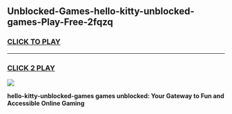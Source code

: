 
## Unblocked-Games-hello-kitty-unblocked-games-Play-Free-2fqzq
<h3>
<a href="https://premium76.site?title=hello-kitty-unblocked-games&ref=22A">CLICK TO PLAY</a></h3>
<hr>

<h3>
<a href="https://premium76.site?title=hello-kitty-unblocked-games&ref=22A">CLICK 2 PLAY</a>
  
</h3>

<a href="https://premium76.site?title=hello-kitty-unblocked-games&ref=22A"><img src="https://clearcache.store/games.png"></a>


**hello-kitty-unblocked-games games unblocked: Your Gateway to Fun and Accessible Online Gaming**
